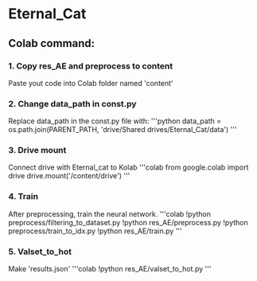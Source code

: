 # Eternal_Cat

## Colab command:
### 1. Copy res_AE and preprocess to content
Paste yout code into Colab folder named 'content'
### 2. Change data_path in const.py
Replace data_path in the const.py file with:
'''python
    data_path = os.path.join(PARENT_PATH, 'drive/Shared drives/Eternal_Cat/data')
'''
### 3. Drive mount
Connect drive with Eternal_cat to Kolab
'''colab
    from google.colab import drive
    drive.mount('/content/drive')
'''
### 4. Train
After preprocessing, train the neural network.
'''colab
    !python preprocess/filtering_to_dataset.py
    !python res_AE/preprocess.py
    !python preprocess/train_to_idx.py
    !python res_AE/train.py
'''
### 5. Valset_to_hot
Make 'results.json'
'''colab
    !python res_AE/valset_to_hot.py
'''